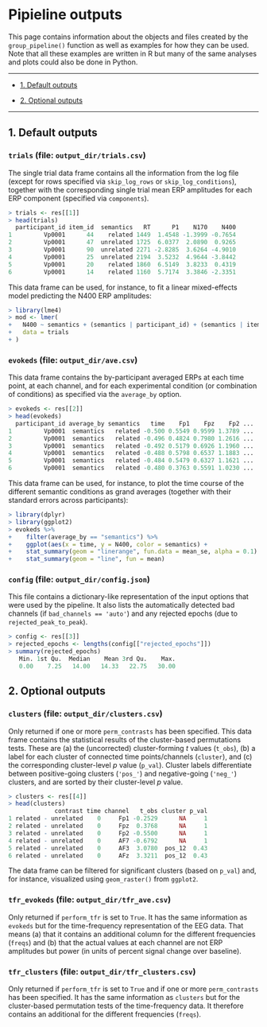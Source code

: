# Pipieline outputs

This page contains information about the objects and files created by the `group_pipeline()` function as well as examples for how they can be used.
Note that all these examples are written in R but many of the same analyses and plots could also be done in Python.

---

* [1. Default outputs](#1-default-outputs)

* [2. Optional outputs](#2-optional-outputs)

---

## 1. Default outputs

### **`trials` (file: `output_dir/trials.csv`)**

The single trial data frame contains all the information from the log file (except for rows specified via `skip_log_rows` or `skip_log_conditions`), together with the corresponding single trial mean ERP amplitudes for each ERP component (specified via `components`).

```r
> trials <- res[[1]]
> head(trials)                                                                            
  participant_id item_id  semantics   RT      P1    N170    N400
1         Vp0001      44    related 1449  1.4548 -1.3999 -0.7654
2         Vp0001      47  unrelated 1725  6.0377  2.0890  0.9265
3         Vp0001      90  unrelated 2271 -2.8285  3.6264 -4.9010
4         Vp0001      25  unrelated 2194  3.5232  4.9644 -3.8442
5         Vp0001      20    related 1860  6.5149  3.8233  0.4319
6         Vp0001      14    related 1160  5.7174  3.3846 -2.3351
```

This data frame can be used, for instance, to fit a linear mixed-effects model predicting the N400 ERP amplitudes:

```r
> library(lme4)
> mod <- lmer(
+   N400 ~ semantics + (semantics | participant_id) + (semantics | item_id),
+   data = trials
+ )
```

### **`evokeds` (file: `output_dir/ave.csv`)**

This data frame contains the by-participant averaged ERPs at each time point, at each channel, and for each experimental condition (or combination of conditions) as specified via the `average_by` option.

```r
> evokeds <- res[[2]]
> head(evokeds)     
  participant_id average_by semantics   time    Fp1    Fpz    Fp2 ...
1         Vp0001  semantics   related -0.500 0.5549 0.9599 1.3789 ...
2         Vp0001  semantics   related -0.496 0.4824 0.7980 1.2616 ...
3         Vp0001  semantics   related -0.492 0.5179 0.6926 1.1960 ...
4         Vp0001  semantics   related -0.488 0.5798 0.6537 1.1883 ...
5         Vp0001  semantics   related -0.484 0.5479 0.6327 1.1621 ...
6         Vp0001  semantics   related -0.480 0.3763 0.5591 1.0230 ...
```

This data frame can be used, for instance, to plot the time course of the different semantic conditions as grand averages (together with their standard errors across participants):

```r
> library(dplyr)
> library(ggplot2)
> evokeds %>%
+    filter(average_by == "semantics") %>%
+    ggplot(aes(x = time, y = N400, color = semantics) +
+    stat_summary(geom = "linerange", fun.data = mean_se, alpha = 0.1) +
+    stat_summary(geom = "line", fun = mean)    
```

### **`config` (file: `output_dir/config.json`)**

This file contains a dictionary-like representation of the input options that were used by the pipeline.
It also lists the automatically detected bad channels (if `bad_channels == 'auto'`) and any rejected epochs (due to `rejected_peak_to_peak`).

```r
> config <- res[[3]]
> rejected_epochs <- lengths(config[["rejected_epochs"]])
> summary(rejected_epochs)  
   Min. 1st Qu.  Median    Mean 3rd Qu.    Max. 
   0.00    7.25   14.00   14.33   22.75   30.00 
```

## 2. Optional outputs

### **`clusters` (file: `output_dir/clusters.csv`)**

Only returned if one or more `perm_contrasts` has been specified.
This data frame contains the statistical results of the cluster-based permutations tests.
These are (a) the (uncorrected) cluster-forming *t* values (`t_obs`), (b) a label for each cluster of connected time points/channels (`cluster`), and (c) the corresponding cluster-level *p* value (`p_val`).
Cluster labels differentiate between positive-going clusters (`'pos_'`) and negative-going (`'neg_'`) clusters, and are sorted by their cluster-level *p* value.

```r
> clusters <- res[[4]]
> head(clusters)  
             contrast time channel   t_obs cluster p_val
1 related - unrelated    0     Fp1 -0.2529      NA     1
2 related - unrelated    0     Fpz  0.3768      NA     1
3 related - unrelated    0     Fp2 -0.5500      NA     1
4 related - unrelated    0     AF7 -0.6792      NA     1
5 related - unrelated    0     AF3  3.0780  pos_12  0.43
6 related - unrelated    0     AFz  3.3211  pos_12  0.43  
```

The data frame can be filtered for significant clusters (based on `p_val`) and, for instance, visualized using `geom_raster()` from `ggplot2`.

### **`tfr_evokeds` (file: `output_dir/tfr_ave.csv`)**

Only returned if `perform_tfr` is set to `True`.
It has the same information as `evokeds` but for the time-frequency representation of the EEG data.
That means (a) that it contains an additional column for the different frequencies (`freqs`) and (b) that the actual values at each channel are not ERP amplitudes but power (in units of percent signal change over baseline).

### **`tfr_clusters` (file: `output_dir/tfr_clusters.csv`)**

Only returned if `perform_tfr` is set to `True` and if one or more `perm_contrasts` has been specified.
It has the same information as `clusters` but for the cluster-based permutation tests of the time-frequency data.
It therefore contains an additional for the different frequencies (`freqs`).
